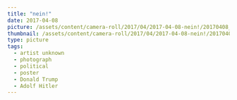 ```yaml
---
title: "nein!"
date: 2017-04-08
picture: /assets/content/camera-roll/2017/04/2017-04-08-nein!/20170408_214621361_iOS.jpg
thumbnail: /assets/content/camera-roll/2017/04/2017-04-08-nein!/20170408_214621361_iOS-thumbnail.jpg
type: picture
tags:
  - artist unknown
  - photograph
  - political
  - poster
  - Donald Trump
  - Adolf Hitler
---
```

